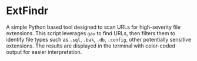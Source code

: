 # ExtFindr
A simple Python based tool designed to scan URLs for high-severity file extensions. This script leverages `gau` to find URLs, then filters them to identify file types such as `.sql`, `.bak`, `.db`, `.config`, other potentially sensitive extensions. The results are displayed in the terminal with color-coded output for easier interpretation.
